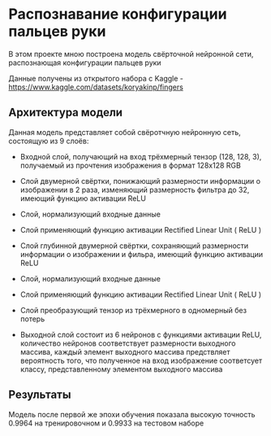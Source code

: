 # Распознавание конфигурации пальцев руки

В этом проекте мною построена модель свёрточной нейронной сети, распознающая конфигурации пальцев руки

Данные получены из открытого набора с Kaggle - https://www.kaggle.com/datasets/koryakinp/fingers

## Архитектура модели

Данная модель представляет собой свёротчную нейронную сеть, состоящую из 9 слоёв:

- Входной слой, получающий на вход трёхмерный тензор (128, 128, 3), получаемый из прочтения изображения в формат 128x128 RGB

- Слой двумерной свёртки, понижающий размерности информации о изображении в 2 раза, изменяющий размерность фильтра до 32, имеющий функцию активации ReLU

- Слой, нормализующий входные данные

- Слой применяющий функцию активации Rectified Linear Unit ( ReLU )

- Слой глубинной двумерной свёртки, сохраняющий размерности информации о изображении и фильра, имеющий функцию активации ReLU

- Слой, нормализующий входные данные

- Слой применяющий функцию активации Rectified Linear Unit ( ReLU )

- Слой преобразующий тензор из трёхмерного в одномерный без потерь

- Выходной слой состоит из 6 нейронов с функциями активации ReLU, количество нейронов соответствует размерности выходного массива, каждый элемент выходного массива предствляет вероятность того, что полученное на вход изображение соответсует классу, представленному элементом выходного массива

## Результаты

Модель после первой же эпохи обучения показала высокую точность 0.9964 на тренировочном и 0.9933 на тестовом наборе